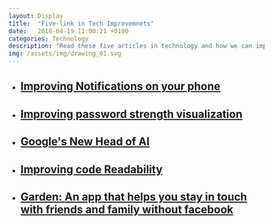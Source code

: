 ```yaml
---
layout: Display
title:  "Five-link in Tech Improvemnets"
date:   2018-04-19 11:00:21 +0100
categories: Technology
description: "Read these five articles in technology and how we can improve technology in our lives."
img: /assets/img/drawing_01.svg
---
```



<ul>
    <li>
        <a href="https://www.theverge.com/2018/4/18/17243712/iphone-android-notifications-processor" target="_blank"><h2>Improving Notifications on your phone</h2>
        </a>
    </li>
    <li>
        <a href="https://tympanus.net/codrops/2018/04/18/password-strength-visualization/" target="_blank"><h2>Improving password strength visualization</h2>
        </a>
    </li>
    <li>
        <a href="https://www.wired.com/story/googles-new-ai-head-is-so-smart-he-doesnt-need-ai/" target="_blank"><h2>Google's New Head of AI</h2>
        </a>
    </li>
    <li>
        <a href="https://medium.freecodecamp.org/how-to-columnize-your-code-to-improve-readability-f1364e2e77ba" target="_blank"><h2>Improving code Readability</h2>
        </a>
    </li>
    <li>
        <a href="https://techcrunch.com/2018/04/10/a-new-app-called-garden-helps-you-stay-in-touch-with-friends-and-family-without-facebook/" target="_blank"><h2>Garden: An app that helps you stay in touch with friends and family without facebook</h2>
        </a>
    </li>
</ul>